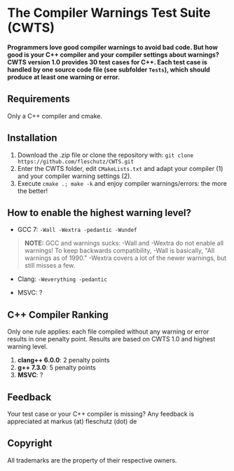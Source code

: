 The Compiler Warnings Test Suite (CWTS)
=======================================

**Programmers love good compiler warnings to avoid bad code. But how good is your C++ compiler and your compiler settings about warnings? CWTS version 1.0 provides 30 test cases for C++. Each test case is handled by one source code file (see subfolder `Tests`), which should produce at least one warning or error.**

Requirements
------------
Only a C++ compiler and cmake. 

Installation 
-------------

1. Download the .zip file or clone the repository with:
   `git clone https://github.com/fleschutz/CWTS.git`
2. Enter the CWTS folder, edit `CMakeLists.txt` and adapt your compiler (1) and your compiler warning settings (2).
3. Execute `cmake .; make -k` and enjoy compiler warnings/errors: the more the better! 

How to enable the highest warning level?
----------------------------------------

* GCC 7: `-Wall -Wextra -pedantic -Wundef`
> **NOTE:** GCC and warnings sucks: -Wall and -Wextra do not enable all warnings! To keep backwards compatibility, -Wall is basically, "All warnings as of 1990." -Wextra covers a lot of the newer warnings, but still misses a few.

* Clang: `-Weverything -pedantic`

* MSVC: ?

C++ Compiler Ranking 
--------------------

Only one rule applies: each file compiled without any warning or error results in one penalty point. Results are based on CWTS 1.0 and highest warning level.

1. **clang++ 6.0.0**: 2 penalty points
2. **g++ 7.3.0**: 5 penalty points
3. **MSVC**: ?

Feedback
---------
Your test case or your C++ compiler is missing? Any feedback is appreciated at markus (at) fleschutz (dot) de

Copyright
---------
All trademarks are the property of their respective owners.
